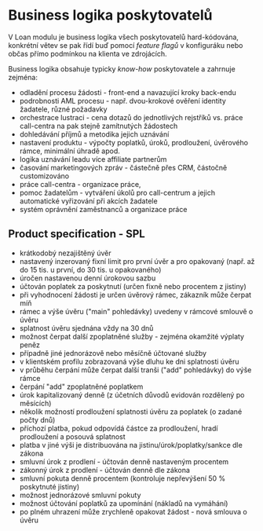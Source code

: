 # Business logika poskytovatelů

V Loan modulu je business logika všech poskytovatelů hard-kódována, konkrétní
větev se pak řídí buď pomocí _feature flagů_ v konfiguráku nebo občas přímo
podmínkou na klienta ve zdrojácích.

Business logika obsahuje typicky _know-how_ poskytovatele a zahrnuje zejména:

- odladění procesu žádosti - front-end a navazující kroky back-endu
- podrobnosti AML procesu - např. dvou-krokové ověření identity žadatele, různé
  požadavky
- orchestrace lustraci - cena dotazů do jednotlivých rejstříků vs. práce
  call-centra na pak stejně zamítnutých žádostech
- dohledávání příjmů a metodika jejich uznávání
- nastavení produktu - výpočty poplatků, úroků, prodloužení, úvěrového rámce,
  minimální úhradě apod.
- logika uznávání leadu více affiliate partnerům
- časování marketingových zpráv - částečně přes CRM, částočně customizováno
- práce call-centra - organizace práce,
- pomoc žadatelům - vytváření úkolů pro call-centrum a jejich automatické
  vyřizování při akcích žadatele
- systém oprávnění zaměstnanců a organizace práce

## Product specification - SPL

- krátkodobý nezajištěný úvěr
- nastavený inzerovaný fixní limit pro první úvěr a pro opakovaný (např. až do
  15 tis. u první, do 30 tis. u opakovaného)
- úročen nastavenou denní úrokovou sazbu
- účtován poplatek za poskytnutí (určen fixně nebo procentem z jistiny)
- při vyhodnocení žádosti je určen úvěrový rámec, zákazník může čerpat míň
- rámec a výše úvěru ("main" pohledávky) uvedeny v rámcové smlouvě o úvěru
- splatnost úvěru sjednána vždy na 30 dnů
- možnost čerpat další zpoplatněné služby - zejména okamžité výplaty peněz
- případně jiné jednorázově nebo měsíčně účtované služby
- v klientském profilu zobrazovaná výše dluhu ke dni splatnosti úvěru
- v průběhu čerpání může čerpat další tranši ("add" pohledávky) do výše rámce
- čerpání "add" zpoplatněné poplatkem
- úrok kapitalizovaný denně (z účetních důvodů evidován rozdělený po měsících)
- několik možností prodloužení splatnosti úvěru za poplatek (o zadané počty dnů)
- příchozí platba, pokud odpovídá částce za prodloužení, hradí prodloužení a
  posouvá splatnost
- platba v jiné výši je distribuována na jistinu/úrok/poplatky/sankce dle zákona
- smluvní úrok z prodlení - účtován denně nastaveným procentem
- zákonný úrok z prodlení - účtován denně dle zákona
- smluvní pokuta denně procentem (kontroluje nepřevýšení 50 % poskytnuté
  jistiny)
- možnost jednorázové smluvní pokuty
- možnost účtování poplatků za upomínání (nákladů na vymáhání)
- po plném uhrazení může zrychleně opakovat žádost - nová smlouva o úvěru
